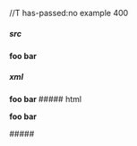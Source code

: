 //T has-passed:no
example 400
##### src
____foo__ bar__
##### xml
<?xml version="1.0" encoding="UTF-8"?>
<!DOCTYPE document SYSTEM "CommonMark.dtd">
<document xmlns="http://commonmark.org/xml/1.0">
  <paragraph>
    <strong>
      <strong>
        <text>foo</text>
      </strong>
      <text> bar</text>
    </strong>
  </paragraph>
</document>
##### html
<p><strong><strong>foo</strong> bar</strong></p>
#####
